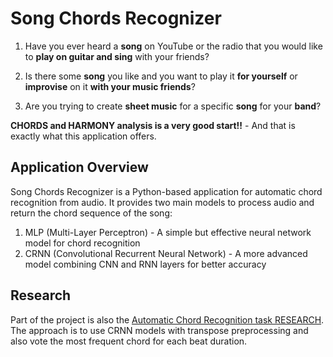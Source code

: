 ﻿# Song Chords Recognizer    

1) Have you ever heard a **song** on YouTube or the radio
that you would like to **play on guitar and sing** with your friends? 

2) Is there some **song** you like and you want to play it **for yourself** or **improvise** on it **with your music friends**?

3) Are you trying to create **sheet music** for a specific **song** for your **band**?

**CHORDS and HARMONY analysis is a very good start!!** - And that is exactly what this application offers.



## Application Overview

Song Chords Recognizer is a Python-based application for automatic chord recognition from audio. It provides two main models to process audio and return the chord sequence of the song:

 1. MLP (Multi-Layer Perceptron) - A simple but effective neural network model for chord recognition
 2. CRNN (Convolutional Recurrent Neural Network) - A more advanced model combining CNN and RNN layers for better accuracy


## Research

Part of the project is also the [Automatic Chord Recognition task RESEARCH](./SongChordRecognizer_Training/ReadMe.md).
The approach is to use CRNN models with transpose preprocessing and also vote the most frequent chord for each beat duration.
